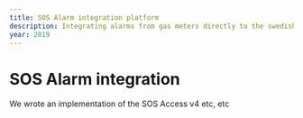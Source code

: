 ```yaml
---
title: SOS Alarm integration platform
description: Integrating alarms from gas meters directly to the swedish national alarm operator.
year: 2019
---
```


# SOS Alarm integration

We wrote an implementation of the SOS Access v4 etc, etc
